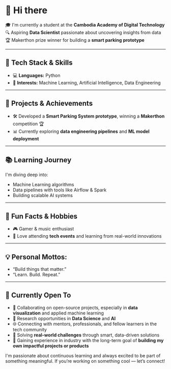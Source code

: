 # 👋 Hi there

🎓 I'm currently a student at the **Cambodia Academy of Digital Technology**  
🔍 Aspiring **Data Scientist** passionate about uncovering insights from data  
🏆 Makerthon prize winner for building a **smart parking prototype**

---

## 🧠 Tech Stack & Skills
- 💻 **Languages:** Python
- 🔬 **Interests:** Machine Learning, Artificial Intelligence, Data Engineering

---

## 🚀 Projects & Achievements
- 🛠️ Developed a **Smart Parking System prototype**, winning a **Makerthon** competition 🏆
- 📊 Currently exploring **data engineering pipelines** and **ML model deployment**

---

## 📚 Learning Journey
I'm diving deep into:
- Machine Learning algorithms
- Data pipelines with tools like Airflow & Spark
- Building scalable AI systems

---

## 🎯 Fun Facts & Hobbies
- 🎮 Gamer & music enthusiast
- 🎤 Love attending **tech events** and learning from real-world innovations

---

## 💡 Personal Mottos:
- “Build things that matter.”
- “Learn. Build. Repeat.”

---

## 🌱 Currently Open To

- 🤝 Collaborating on open-source projects, especially in **data visualization** and applied machine learning  
- 💼 Research opportunities in **Data Science** and **AI**  
- 🌐 Connecting with mentors, professionals, and fellow learners in the tech community  
- 🧠 Solving **real-world challenges** through smart, data-driven solutions  
- 🚀 Gaining experience in industry with the long-term goal of **building my own impactful projects or products**

I'm passionate about continuous learning and always excited to be part of something meaningful. If you’re working on something cool — let’s connect!
